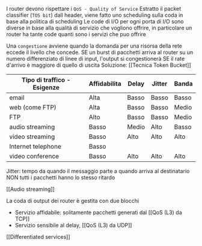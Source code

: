 I router devono rispettare i `QoS - Quality of Service`
Estratto il packet classifier (`TOS bit`) dall header, viene fatto uno scheduling sulla coda in base alla politica di scheduling
Le code di I/O per ogni porta di I/O sono diverse in base alla qualità di servizio che vogliono offrire, in particolare un router ha tante code quanti sono i servizi che puo offrire

Una `congestione` avviene quando la domanda per una risorsa della rete eccede il livello che concede.
SE un burst di pacchetti arriva al router su un numero differenziato di linee di input, l'output si congestionerà SE il rate d'arrivo è maggiore di quello di uscita
Soluzione: [[Tecnica Token Bucket]]

| Tipo di traffico - Esigenze  | Affidabilita | Delay | Jitter | Banda |
| ------------------ | ------------ | ----- | ------ | ----- |
| email              | Alta         | Basso | Basso  | Basso |
| web (come FTP)     | Alta         | Basso | Basso  | Medio |
| FTP                | Alto         | Basso | Basso  | Medio |
| audio streaming    | Basso        | Medio | Alto   | Basso |
| video streaming    | Basso        | Alto      | Alto       | Alto      |
| Internet telephone | Basso        |       |        |       |
| video conference   | Basso        | Alto      | Alto       | Alto      |

Jitter: tempo da quando il messaggio parte a quando arriva al destinatario
NON tutti i pacchetti hanno lo stesso ritardo

[[Audio streaming]]

La coda di output dei router è gestita con due blocchi
- Servizio affidabile: solitamente pacchetti generati dal [[QoS (L3) da TCP]]
- Servizio sensibile al delay, [[QoS (L3) da UDP]]

[[Differentiated services]]